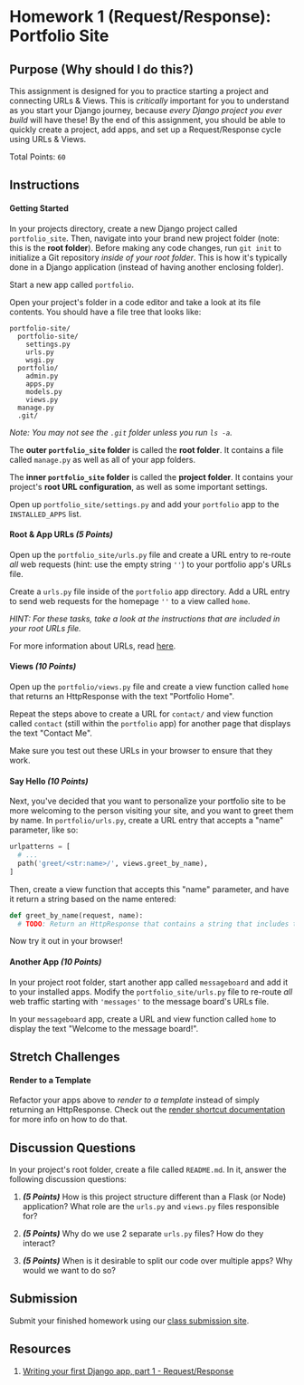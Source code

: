 # Homework 1 (Request/Response): Portfolio Site

## Purpose (Why should I do this?)

This assignment is designed for you to practice starting a project and connecting URLs & Views. This is _critically_ important for you to understand as you start your Django journey, because _every Django project you ever build_ will have these! By the end of this assignment, you should be able to quickly create a project, add apps, and set up a Request/Response cycle using URLs & Views.

Total Points: `60`

## Instructions

#### Getting Started

In your projects directory, create a new Django project called `portfolio_site`. Then, navigate into your brand new project folder (note: this is the **root folder**). Before making any code changes, run `git init` to initialize a Git repository _inside of your root folder_. This is how it's typically done in a Django application (instead of having another enclosing folder).

Start a new app called `portfolio`.

Open your project's folder in a code editor and take a look at its file contents. You should have a file tree that looks like:

```
portfolio-site/
  portfolio-site/
    settings.py
    urls.py
    wsgi.py
  portfolio/
    admin.py
    apps.py
    models.py
    views.py
  manage.py
  .git/
```

_Note: You may not see the `.git` folder unless you run `ls -a`._

The **outer `portfolio_site` folder** is called the **root folder**. It contains a file called `manage.py` as well as all of your app folders.

The **inner `portfolio_site` folder** is called the **project folder**. It contains your project's **root URL configuration**, as well as some important settings.

Open up `portfolio_site/settings.py` and add your `portfolio` app to the `INSTALLED_APPS` list.

#### Root & App URLs  _(5 Points)_ 

Open up the `portfolio_site/urls.py` file and create a URL entry to re-route _all_ web requests (hint: use the empty string `''`) to your portfolio app's URLs file.

Create a `urls.py` file inside of the `portfolio` app directory. Add a URL entry to send web requests for the homepage `''` to a view called `home`.

_HINT: For these tasks, take a look at the instructions that are included in your root URLs file._

For more information about URLs, read [here](https://docs.djangoproject.com/en/3.0/ref/urls/).

#### Views  _(10 Points)_ 

Open up the `portfolio/views.py` file and create a view function called `home` that returns an HttpResponse with the text "Portfolio Home".

Repeat the steps above to create a URL for `contact/` and view function called `contact` (still within the `portfolio` app) for another page that displays the text "Contact Me".

Make sure you test out these URLs in your browser to ensure that they work.

#### Say Hello _(10 Points)_

Next, you've decided that you want to personalize your portfolio site to be more welcoming to the person visiting your site, and you want to greet them by name. In `portfolio/urls.py`, create a URL entry that accepts a "name" parameter, like so:

```py
urlpatterns = [
  # ...
  path('greet/<str:name>/', views.greet_by_name),
]
```

Then, create a view function that accepts this "name" parameter, and have it return a string based on the name entered:

```py
def greet_by_name(request, name):
  # TODO: Return an HttpResponse that contains a string that includes the given name
```

Now try it out in your browser!

#### Another App  _(10 Points)_ 

In your project root folder, start another app called `messageboard` and add it to your installed apps. Modify the `portfolio_site/urls.py` file to re-route _all_ web traffic starting with `'messages'` to the message board's URLs file.

In your `messageboard` app, create a URL and view function called `home` to display the text "Welcome to the message board!".

## Stretch Challenges

#### Render to a Template

Refactor your apps above to _render to a template_ instead of simply returning an HttpResponse. Check out the [render shortcut documentation](https://docs.djangoproject.com/en/3.0/topics/http/shortcuts/) for more info on how to do that.

## Discussion Questions

In your project's root folder, create a file called `README.md`. In it, answer the following discussion questions:

1. _**(5 Points)**_ How is this project structure different than a Flask (or Node) application? What role are the `urls.py` and `views.py` files responsible for?

1. _**(5 Points)**_ Why do we use 2 separate `urls.py` files? How do they interact?

1. _**(5 Points)**_ When is it desirable to split our code over multiple apps? Why would we want to do so?


## Submission

Submit your finished homework using our [class submission site](https://gradescope.com).

## Resources

1. [Writing your first Django app, part 1 - Request/Response](https://docs.djangoproject.com/en/3.0/intro/tutorial01/)